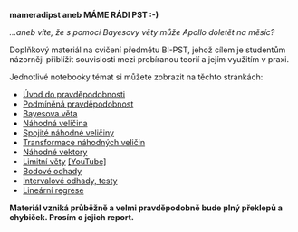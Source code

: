 **mameradipst aneb MÁME RÁDI PST :-)**

_...aneb víte, že s pomocí Bayesovy věty může Apollo doletět na měsíc?_

Doplňkový materiál na cvičení předmětu BI-PST, jehož cílem je studentům názorněji
přiblížit souvislosti mezi probíranou teorií a jejím využitím v praxi.

Jednotlivé notebooky témat si můžete zobrazit na těchto stránkách:

* [Úvod do pravděpodobnosti](https://nbviewer.jupyter.org/github/kamil-dedecius/mameradipst/blob/master/Uvod_do_psti.ipynb)
* [Podmíněná pravděpodobnost](https://nbviewer.jupyter.org/github/kamil-dedecius/mameradipst/blob/master/Podminena_pst.ipynb)
* [Bayesova věta](https://nbviewer.jupyter.org/github/kamil-dedecius/mameradipst/blob/master/Bayesova_veta.ipynb)
* [Náhodná veličina](https://nbviewer.jupyter.org/github/kamil-dedecius/mameradipst/blob/master/Nahodna_velicina_diskretni.ipynb)
* [Spojité náhodné veličiny](https://nbviewer.jupyter.org/github/kamil-dedecius/mameradipst/blob/master/Nahodna_velicina_spojita.ipynb)
* [Transformace náhodných veličin](https://nbviewer.jupyter.org/github/kamil-dedecius/mameradipst/blob/master/Transformace.ipynb)
* [Náhodné vektory](https://nbviewer.jupyter.org/github/kamil-dedecius/mameradipst/blob/master/Nahodne_vektory.ipynb)
* [Limitní věty](https://nbviewer.jupyter.org/github/kamil-dedecius/mameradipst/blob/master/Limitni_vety.ipynb) [[YouTube]](https://youtube.com/playlist?list=PLWWzz_uGN7YDICu5pxYhMBEEdmGK1r-39)
* [Bodové odhady](http://nbviewer.jupyter.org/github/kamil-dedecius/mameradipst/blob/master/Bodove_odhady.ipynb)
* [Intervalové odhady, testy](https://nbviewer.jupyter.org/github/kamil-dedecius/mameradipst/blob/master/Intervaly_spolehlivosti.ipynb)
* [Lineární regrese](https://nbviewer.jupyter.org/github/kamil-dedecius/mameradipst/blob/master/Linearni_regrese.ipynb)

**Materiál vzniká průběžně a velmi pravděpodobně bude plný překlepů a chybiček.
Prosím o jejich report.**
